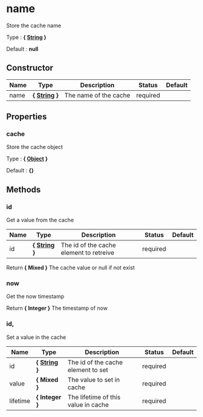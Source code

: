 # name

Store the cache name

Type : **{ [String](https://developer.mozilla.org/fr/docs/Web/JavaScript/Reference/Objets_globaux/String) }**

Default : **null**


## Constructor


Name  |  Type  |  Description  |  Status  |  Default
------------  |  ------------  |  ------------  |  ------------  |  ------------
name  |  **{ [String](https://developer.mozilla.org/fr/docs/Web/JavaScript/Reference/Objets_globaux/String) }**  |  The name of the cache  |  required  |





## Properties


### cache

Store the cache object

Type : **{ [Object](https://developer.mozilla.org/fr/docs/Web/JavaScript/Reference/Objets_globaux/Object) }**

Default : **{}**


## Methods


### id

Get a value from the cache


Name  |  Type  |  Description  |  Status  |  Default
------------  |  ------------  |  ------------  |  ------------  |  ------------
id  |  **{ [String](https://developer.mozilla.org/fr/docs/Web/JavaScript/Reference/Objets_globaux/String) }**  |  The id of the cache element to retreive  |  required  |

Return **{ Mixed }** The cache value or null if not exist


### now

Get the now timestamp

Return **{ Integer }** The timestamp of now


### id,

Set a value in the cache


Name  |  Type  |  Description  |  Status  |  Default
------------  |  ------------  |  ------------  |  ------------  |  ------------
id  |  **{ [String](https://developer.mozilla.org/fr/docs/Web/JavaScript/Reference/Objets_globaux/String) }**  |  The id of the cache element to set  |  required  |
value  |  **{ Mixed }**  |  The value to set in cache  |  required  |
lifetime  |  **{ Integer }**  |  The lifetime of this value in cache  |  required  |